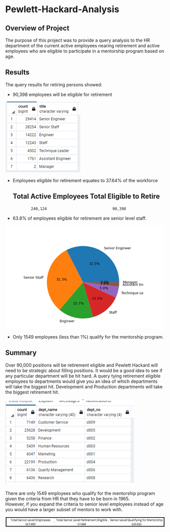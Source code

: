 # Pewlett-Hackard-Analysis

## Overview of Project
The purpose of this project was to provide a query analysis to the HR department of the current active employees nearing retirement and active employees
who are eligible to participate in a mentorship program based on age.


## Results
The query results for retiring persons showed:
* 90,398 employees will be eligible for retirement

![Employees eligible for retirement](Images/retiring_titles.PNG)

* Employees eligible for retirement equates to 37.64% of the workforce

	Total Active Employees						Total Eligible to Retire
   ----------------------------------------------------------------------------------------------
		      240,124							  90,398
		


* 63.8% of employees eligible for retirement are senior level staff.

![Percent pie chart](Images/retiring_titles_pie.PNG)

* Only 1549 employees (less than 1%) qualify for the mentorship program.



## Summary

Over 90,000 positions will be retirement eligible and Pewlett Hackard will need to be strategic about filling positions.  It would be a good idea
to see if any particular department will be hit hard.  A query tying retirement eligible employees to departments would give you an idea of which departments 
will take the biggest hit.  Development and Production departments will take the biggest retirement hit.

![Employees eligible for retirement by dept](Images/retiring_depts.PNG)

There are only 1549 employees who qualify for the mentorship program given the criteria from HR that they have to be born in 1965.  
However, if you expand the criteria to senior level employees instead of age you would have a larger subset of mentors to work with.

![Mentorship stats](Images/Mentorship_stats.PNG)

